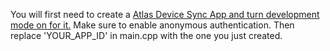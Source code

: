 You will first need to create a [Atlas Device Sync App and turn development mode on for it.](https://www.mongodb.com/docs/atlas/app-services/sync/get-started/)
Make sure to enable anonymous authentication.
Then replace 'YOUR_APP_ID' in main.cpp with the one you just created.
